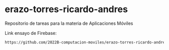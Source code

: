 # erazo-torres-ricardo-andres
Repositorio de tareas para la materia de Aplicaciones Móviles

Link ensayo de Firebase: 

```sh
https://github.com/2022B-computacion-moviles/erazo-torres-ricardo-andres/blob/main/Ensayo%20Aplicaci%C3%B3n%20m%C3%B3vil%20en%20Firebase.pdf
```
